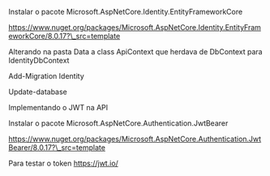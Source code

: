 Instalar o pacote Microsoft.AspNetCore.Identity.EntityFrameworkCore



https://www.nuget.org/packages/Microsoft.AspNetCore.Identity.EntityFrameworkCore/8.0.17?\_src=template



Alterando na pasta Data  a class ApiContext que herdava de DbContext para IdentityDbContext 



Add-Migration Identity



Update-database



Implementando o JWT na API



Instalar o pacote Microsoft.AspNetCore.Authentication.JwtBearer

https://www.nuget.org/packages/Microsoft.AspNetCore.Authentication.JwtBearer/8.0.17?\_src=template



Para testar o token https://jwt.io/ 

